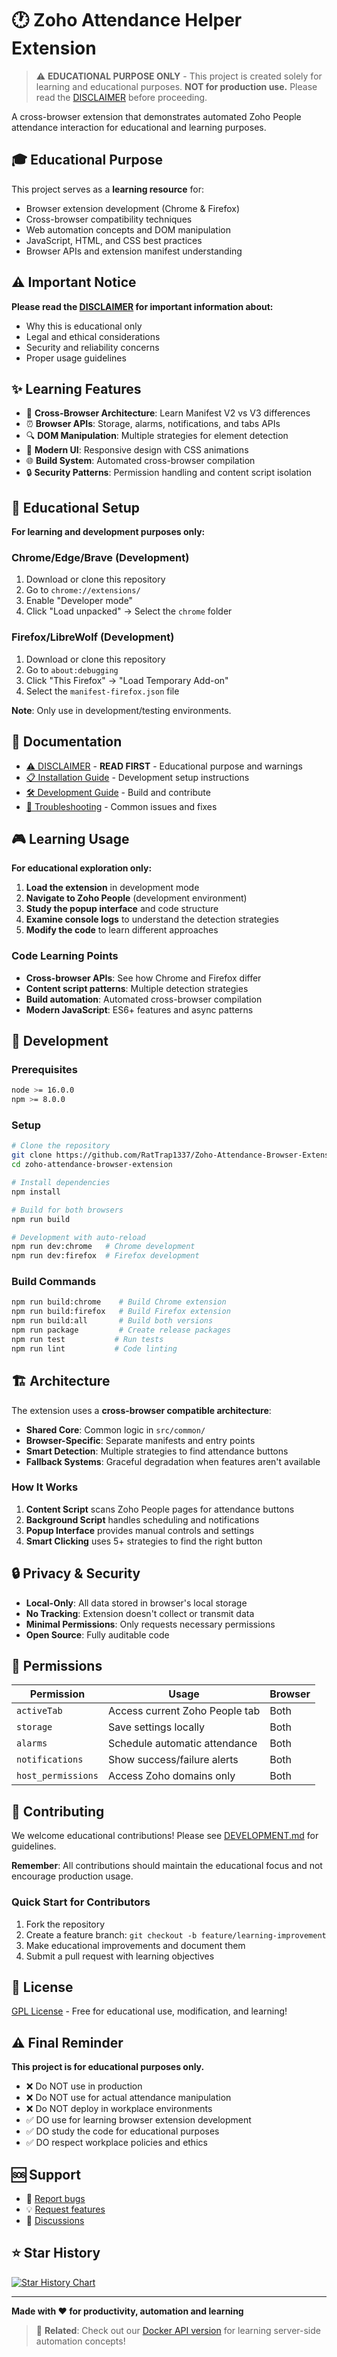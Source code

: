 # 🕐 Zoho Attendance Helper Extension

> ⚠️ **EDUCATIONAL PURPOSE ONLY** - This project is created solely for learning and educational purposes. **NOT for production use.** Please read the [DISCLAIMER](DISCLAIMER.md) before proceeding.

A cross-browser extension that demonstrates automated Zoho People attendance interaction for educational and learning purposes.

## 🎓 Educational Purpose

This project serves as a **learning resource** for:
- Browser extension development (Chrome & Firefox)
- Cross-browser compatibility techniques  
- Web automation concepts and DOM manipulation
- JavaScript, HTML, and CSS best practices
- Browser APIs and extension manifest understanding

## ⚠️ Important Notice

**Please read the [DISCLAIMER](DISCLAIMER.md) for important information about:**
- Why this is educational only
- Legal and ethical considerations
- Security and reliability concerns
- Proper usage guidelines

## ✨ Learning Features

- 🎯 **Cross-Browser Architecture**: Learn Manifest V2 vs V3 differences
- ⏰ **Browser APIs**: Storage, alarms, notifications, and tabs APIs
- 🔍 **DOM Manipulation**: Multiple strategies for element detection
- 📱 **Modern UI**: Responsive design with CSS animations
- 🌐 **Build System**: Automated cross-browser compilation
- 🔒 **Security Patterns**: Permission handling and content script isolation

## 🚀 Educational Setup

**For learning and development purposes only:**

### Chrome/Edge/Brave (Development)
1. Download or clone this repository
2. Go to `chrome://extensions/`
3. Enable "Developer mode"
4. Click "Load unpacked" → Select the `chrome` folder

### Firefox/LibreWolf (Development)
1. Download or clone this repository
2. Go to `about:debugging`
3. Click "This Firefox" → "Load Temporary Add-on"
4. Select the `manifest-firefox.json` file

**Note**: Only use in development/testing environments.

## 📖 Documentation

- [⚠️ DISCLAIMER](DISCLAIMER.md) - **READ FIRST** - Educational purpose and warnings
- [📋 Installation Guide](docs/INSTALLATION.md) - Development setup instructions
- [🛠️ Development Guide](docs/DEVELOPMENT.md) - Build and contribute
- [🐛 Troubleshooting](docs/TROUBLESHOOTING.md) - Common issues and fixes

## 🎮 Learning Usage

**For educational exploration only:**

1. **Load the extension** in development mode
2. **Navigate to Zoho People** (development environment)
3. **Study the popup interface** and code structure
4. **Examine console logs** to understand the detection strategies
5. **Modify the code** to learn different approaches

### Code Learning Points
- **Cross-browser APIs**: See how Chrome and Firefox differ
- **Content script patterns**: Multiple detection strategies  
- **Build automation**: Automated cross-browser compilation
- **Modern JavaScript**: ES6+ features and async patterns

## 🔧 Development

### Prerequisites
```bash
node >= 16.0.0
npm >= 8.0.0
```

### Setup
```bash
# Clone the repository
git clone https://github.com/RatTrap1337/Zoho-Attendance-Browser-Extension.git
cd zoho-attendance-browser-extension

# Install dependencies
npm install

# Build for both browsers
npm run build

# Development with auto-reload
npm run dev:chrome   # Chrome development
npm run dev:firefox  # Firefox development
```

### Build Commands
```bash
npm run build:chrome    # Build Chrome extension
npm run build:firefox   # Build Firefox extension  
npm run build:all       # Build both versions
npm run package         # Create release packages
npm run test           # Run tests
npm run lint           # Code linting
```

## 🏗️ Architecture

The extension uses a **cross-browser compatible architecture**:

- **Shared Core**: Common logic in `src/common/`
- **Browser-Specific**: Separate manifests and entry points
- **Smart Detection**: Multiple strategies to find attendance buttons
- **Fallback Systems**: Graceful degradation when features aren't available

### How It Works

1. **Content Script** scans Zoho People pages for attendance buttons
2. **Background Script** handles scheduling and notifications  
3. **Popup Interface** provides manual controls and settings
4. **Smart Clicking** uses 5+ strategies to find the right button

## 🔒 Privacy & Security

- **Local-Only**: All data stored in browser's local storage
- **No Tracking**: Extension doesn't collect or transmit data
- **Minimal Permissions**: Only requests necessary permissions
- **Open Source**: Fully auditable code

## 📄 Permissions

| Permission | Usage | Browser |
|------------|-------|---------|
| `activeTab` | Access current Zoho People tab | Both |
| `storage` | Save settings locally | Both |
| `alarms` | Schedule automatic attendance | Both |
| `notifications` | Show success/failure alerts | Both |
| `host_permissions` | Access Zoho domains only | Both |

## 🤝 Contributing

We welcome educational contributions! Please see [DEVELOPMENT.md](docs/DEVELOPMENT.md) for guidelines.

**Remember**: All contributions should maintain the educational focus and not encourage production usage.

### Quick Start for Contributors
1. Fork the repository
2. Create a feature branch: `git checkout -b feature/learning-improvement`
3. Make educational improvements and document them
4. Submit a pull request with learning objectives

## 📝 License

[GPL License](LICENSE) - Free for educational use, modification, and learning!

## ⚠️ Final Reminder

**This project is for educational purposes only.** 

- ❌ Do NOT use in production
- ❌ Do NOT use for actual attendance manipulation  
- ❌ Do NOT deploy in workplace environments
- ✅ DO use for learning browser extension development
- ✅ DO study the code for educational purposes
- ✅ DO respect workplace policies and ethics

## 🆘 Support

- 🐛 [Report bugs](https://github.com/RatTrap1337/Zoho-Attendance-Browser-Extension/issues)
- 💡 [Request features](https://github.com/RatTrap1337/Zoho-Attendance-Browser-Extension/issues)
- 💬 [Discussions](https://github.com/RatTrap1337/Zoho-Attendance-Browser-Extension/discussions)

## ⭐ Star History

[![Star History Chart](https://api.star-history.com/svg?repos=RatTrap1337/Zoho-Attendance-Browser-Extension&type=Date)](https://star-history.com/#RatTrap1337/Zoho-Attendance-Browser-Extension&Date)

---

**Made with ❤️ for productivity, automation and learning**

> 🔗 **Related**: Check out our [Docker API version](https://github.com/RatTrap1337/Zoho-Attendance-Manager) for learning server-side automation concepts!
